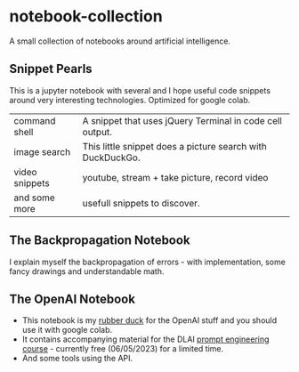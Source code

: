 # notebook-collection

A small collection of notebooks around artificial intelligence.

## Snippet Pearls
This is a jupyter notebook with several and I hope useful
code snippets around very interesting technologies. Optimized for google colab.

<table>
<tr><td>command shell</td><td>A snippet that uses jQuery Terminal in code cell output.</td></tr>
<tr><td>image search</td><td>This little snippet does a picture search with DuckDuckGo.</td></tr>
<tr><td>video snippets</td><td>youtube, stream + take picture, record video</td></tr>
<tr><td>and some more</td><td>usefull snippets to discover.</td></tr>
</table>


## The Backpropagation Notebook

I explain myself the backpropagation of errors - with implementation, some fancy drawings and understandable math.


## The OpenAI Notebook

* This notebook is my [rubber duck](https://en.wikipedia.org/wiki/Rubber_duck_debugging) for the OpenAI stuff and you should use it with google colab.
* It contains accompanying material for the DLAI [prompt engineering course](https://www.deeplearning.ai/short-courses/chatgpt-prompt-engineering-for-developers/) - currently free (06/05/2023) for a limited time.
* And some tools using the API.
